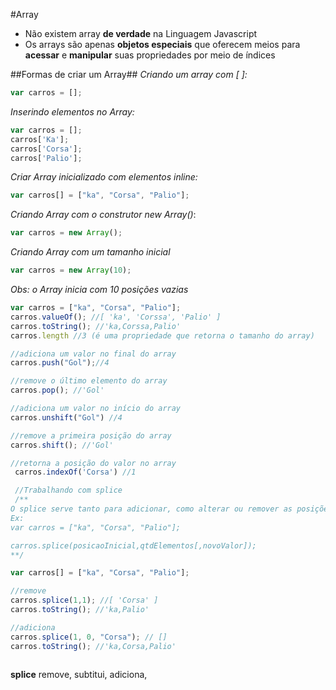 #Array

* Não existem array **de verdade** na Linguagem Javascript
* Os arrays são apenas **objetos especiais** que oferecem meios para **acessar** e **manipular** suas propriedades por meio de índices

##Formas de criar um Array##
_Criando um array com [ ]:_

 ```js
 var carros = [];

 ```

 _Inserindo elementos no Array:_
 ```js
 var carros = [];
 carros['Ka'];
 carros['Corsa'];
 carros['Palio'];

 ```

_Criar Array inicializado com elementos inline:_
```js
var carros[] = ["ka", "Corsa", "Palio"];
```


_Criando Array com o construtor new Array()_:

```js
var carros = new Array();
```

_Criando Array com um tamanho inicial_
```js
var carros = new Array(10);
```
_Obs: o Array inicia com 10 posições vazias_

```js
var carros = ["ka", "Corsa", "Palio"];
carros.valueOf(); //[ 'ka', 'Corssa', 'Palio' ]
carros.toString(); //'ka,Corssa,Palio'
carros.length //3 (é uma propriedade que retorna o tamanho do array)

//adiciona um valor no final do array
carros.push("Gol");//4

//remove o último elemento do array
carros.pop(); //'Gol'

//adiciona um valor no início do array
carros.unshift("Gol") //4

//remove a primeira posição do array
carros.shift(); //'Gol'

//retorna a posição do valor no array
 carros.indexOf('Corsa') //1

 //Trabalhando com splice
 /**
O splice serve tanto para adicionar, como alterar ou remover as posições de um array
Ex:
var carros = ["ka", "Corsa", "Palio"];

carros.splice(posicaoInicial,qtdElementos[,novoValor]);
**/

var carros[] = ["ka", "Corsa", "Palio"];

//remove
carros.splice(1,1); //[ 'Corsa' ]
carros.toString(); //'ka,Palio'

//adiciona
carros.splice(1, 0, "Corsa"); // []
carros.toString(); //'ka,Corsa,Palio'



```
**splice** remove, subtitui, adiciona,
